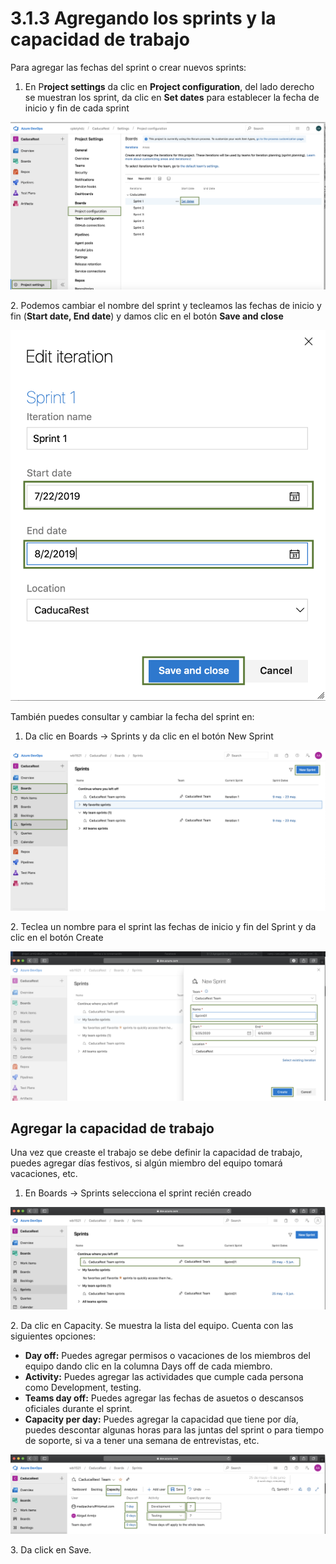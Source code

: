 # 3.1.3 Agregando los sprints y la capacidad de trabajo

Para agregar las fechas del sprint o crear nuevos sprints:

1. En P**roject settings** da clic en **Project configuration**, del lado derecho se muestran los sprint, da clic en **Set dates** para establecer la fecha de inicio y fin de cada sprint

![](<../../.gitbook/assets/image (170).png>)

2\. Podemos cambiar el nombre del sprint y tecleamos las fechas de inicio y fin (**Start date, End date**)  y damos clic en el botón **Save and close**

![](<../../.gitbook/assets/image (171).png>)

También puedes consultar y cambiar la fecha del sprint en:

1. Da clic en Boards -> Sprints y da clic en el botón New Sprint

![](<../../.gitbook/assets/image (442).png>)

2\. Teclea un nombre para el sprint las fechas de inicio y fin del Sprint y da clic en el botón Create

![](<../../.gitbook/assets/image (443).png>)

## Agregar la capacidad de trabajo

Una vez que creaste el trabajo se debe definir la capacidad de trabajo, puedes agregar días festivos, si algún miembro del equipo tomará vacaciones, etc.

1. En Boards -> Sprints selecciona el sprint recién creado

![](<../../.gitbook/assets/image (446).png>)

2\. Da clic en Capacity. Se muestra la lista del equipo. Cuenta con las siguientes opciones:

* **Day off:** Puedes agregar permisos o vacaciones de los miembros del equipo dando clic en la columna Days off de cada miembro.
* **Activity:** Puedes agregar las actividades que cumple cada persona como Development, testing.
* **Teams day off:** Puedes agregar las fechas de asuetos o descansos oficiales durante el sprint.
* **Capacity per day:** Puedes agregar la capacidad que tiene por día, puedes descontar algunas horas para las juntas del sprint o para tiempo de soporte, si va a tener una semana de entrevistas, etc.

![](<../../.gitbook/assets/image (447).png>)

3\. Da click en Save.
